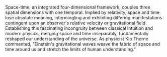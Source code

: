 
Space-time, an integrated four-dimensional framework, couples three spatial dimensions with one temporal. Implied by relativity, space and time lose absolute meaning, intermingling and exhibiting differing manifestations contingent upon an observer's relative velocity or gravitational field. Establishing this fascinating incongruity between classical intuition and modern physics, merging space and time inseparably, fundamentally reshaped our understanding of the universe. As physicist Kip Thorne commented, "Einstein's gravitational waves weave the fabric of space and time around us and stretch the limits of human understanding."

